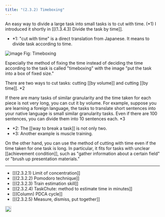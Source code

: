 ```yaml
---
title: "(2.3.2) Timeboxing"
---
```


An easy way to divide a large task into small tasks is to cut with time. (*1)
I introduced it shortly in [[(1.3.4.3) Divide the task by time]].

- *1: "cut with time" is a direct translation from Japanese. It means to divide task according to time.

![image](https://gyazo.com/536172a46e2f352a0a5085e57382432c/thumb/1000)
Fig: Timeboxing

Especially the method of fixing the time instead of deciding the time according to the task is called "timeboxing" with the image "put the task into a box of fixed size."

There are two ways to cut tasks: cutting [[by volume]] and cutting [[by time]]. *2

If there are many tasks of similar granularity and the time taken for each piece is not very long, you can cut it by volume. For example, suppose you are learning a foreign language, the tasks to translate short sentences into your native language is small similar granularity tasks. Even if there are 100 sentences, you can divide them into 10 sentences each. *3

- *2: The [[way to break a task]] is not only two.
- *3:  Another example is muscle training.


On the other hand, you can use the method of cutting with time even if the time taken for one task is long. In particular, it fits for tasks with unclear [[achievement condition]], such as "gather information about a certain field" or "brush up presentation materials."

---

- [[(2.3.2.1) Limit of concentration]]
- [[(2.3.2.2) Pomodoro technique]]
- [[(2.3.2.3) Train estimation skill]]
- [[(2.3.2.4) TaskChute: method to estimate time in minutes]]
- [[(Column) PDCA cycle]]
- [[(2.3.2.5) Measure, dismiss, put together]]

<img src='https://scrapbox.io/api/pages/nishio/en/icon' alt='en.icon' height="19.5"/>